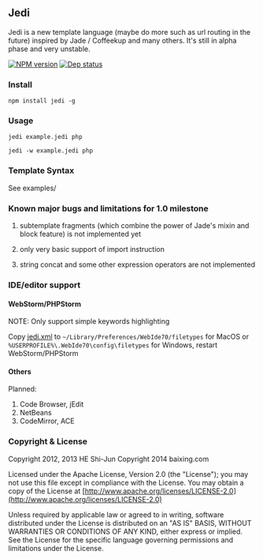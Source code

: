 ## Jedi ##

Jedi is a new template language (maybe do more such as url routing in the future)
inspired by Jade / Coffeekup and many others. It's still in alpha phase and very
unstable.

[![NPM version](https://badge.fury.io/js/jedi.png)](http://badge.fury.io/js/jedi)
[![Dep status](https://david-dm.org/baixing/jedi.png)](https://david-dm.org/baixing/jedi)

### Install ###

```npm install jedi -g```

### Usage ###

```jedi example.jedi php```

```jedi -w example.jedi php```

### Template Syntax ###

See examples/

### Known major bugs and limitations for 1.0 milestone

1. subtemplate fragments (which combine the power of Jade's mixin and block feature) is not implemented yet

2. only very basic support of import instruction

2. string concat and some other expression operators are not implemented


### IDE/editor support ###

#### WebStorm/PHPStorm ####

NOTE: Only support simple keywords highlighting

Copy [jedi.xml](./editors/PHPStorm/jedi.xml) to 
```~/Library/Preferences/WebIde70/filetypes``` for MacOS
or ```%USERPROFILE%\.WebIde70\config\filetypes``` for Windows, restart WebStorm/PHPStorm

#### Others ####

Planned:

1. Code Browser, jEdit
2. NetBeans
3. CodeMirror, ACE

### Copyright & License ###

   Copyright 2012, 2013 HE Shi-Jun
   Copyright 2014 baixing.com

   Licensed under the Apache License, Version 2.0 (the "License");
   you may not use this file except in compliance with the License.
   You may obtain a copy of the License at
   [http://www.apache.org/licenses/LICENSE-2.0](http://www.apache.org/licenses/LICENSE-2.0)

   Unless required by applicable law or agreed to in writing, software
   distributed under the License is distributed on an "AS IS" BASIS,
   WITHOUT WARRANTIES OR CONDITIONS OF ANY KIND, either express or implied.
   See the License for the specific language governing permissions and
   limitations under the License.
